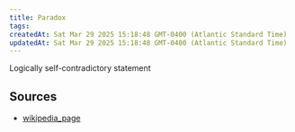 ```yaml
---
title: Paradox
tags: 
createdAt: Sat Mar 29 2025 15:18:48 GMT-0400 (Atlantic Standard Time)
updatedAt: Sat Mar 29 2025 15:18:48 GMT-0400 (Atlantic Standard Time)
---
```



Logically self-contradictory statement



## Sources
- [wikipedia_page](https://en.wikipedia.org/wiki/Paradox)
